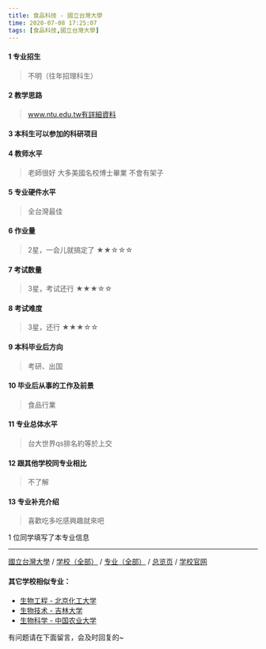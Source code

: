 ```yaml
---
title: 食品科技 - 國立台灣大學
time: 2020-07-08 17:25:07
tags: [食品科技,國立台灣大學]
---
```

#### 1 专业招生
> 不明（往年招理科生）  


#### 2 教学思路
> www.ntu.edu.tw有詳細資料


#### 3 本科生可以参加的科研项目
>  


#### 4 教师水平
> 老師很好 大多美國名校博士畢業 不會有架子


#### 5 专业硬件水平
> 全台灣最佳


#### 6 作业量
> 2星，一会儿就搞定了
★★☆☆☆


#### 7 考试数量
> 3星，考试还行
★★★☆☆


#### 8 考试难度
> 3星，还行
★★★☆☆



#### 9 本科毕业后方向
> 考研、出国


#### 10 毕业后从事的工作及前景
> 食品行業


#### 11 专业总体水平
> 台大世界qs排名約等於上交


#### 12 跟其他学校同专业相比
> 不了解


#### 13 专业补充介绍
> 喜歡吃多吃感興趣就來吧

1 位同学填写了本专业信息
***
[國立台灣大學](https://univgo.github.io/2020/07/08/國立台灣大學) / [学校（全部）](https://univgo.github.io/2020/07/08/3efa6bcca419) / [专业（全部）](https://univgo.github.io/2020/07/08/2d4c6d3552c2) / [总览页](https://univgo.github.io/2020/07/08/445daeb4fa00) / [学校官网](https://www.ntu.edu.tw/)

#### 其它学校相似专业：
- [生物工程 - 北京化工大学](https://univgo.github.io/2020/07/08/14e12a0e6efb)
- [生物技术 - 吉林大学](https://univgo.github.io/2020/07/08/0d127698a8aa)
- [生物科学 - 中国农业大学](https://univgo.github.io/2020/07/08/e0a544629645)


有问题请在下面留言，会及时回复的~
